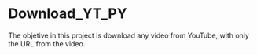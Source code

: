 # Download_YT_PY
The objetive in this project is download any video from YouTube, with only the URL from the video.
